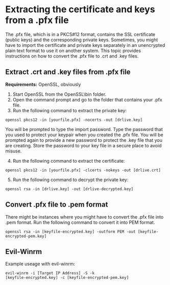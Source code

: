 # Extracting the certificate and keys from a .pfx file

The .pfx file, which is in a PKCS#12 format, contains the SSL certificate (public keys) and the corresponding private keys. Sometimes, you might have to import the certificate and private keys separately in an unencrypted plain text format to use it on another system. This topic provides instructions on how to convert the .pfx file to .crt and .key files.

## Extract .crt and .key files from .pfx file
**Requirements:**  OpenSSL, obviously

1. Start OpenSSL from the OpenSSL\bin folder.
2. Open the command prompt and go to the folder that contains your .pfx file.
3. Run the following command to extract the private key:

```shell
openssl pkcs12 -in [yourfile.pfx] -nocerts -out [drlive.key]
```

You will be prompted to type the import password. Type the password that you used to protect your keypair when you created the .pfx file. You will be prompted again to provide a new password to protect the .key file that you are creating. Store the password to your key file in a secure place to avoid misuse.

4. Run the following command to extract the certificate:

```shell
openssl pkcs12 -in [yourfile.pfx] -clcerts -nokeys -out [drlive.crt]
```

5. Run the following command to decrypt the private key:

```shell
openssl rsa -in [drlive.key] -out [drlive-decrypted.key]
```

## Convert .pfx file to .pem format
There might be instances where you might have to convert the .pfx file into .pem format. Run the following command to convert it into PEM format.

```shell
openssl rsa -in [keyfile-encrypted.key] -outform PEM -out [keyfile-encrypted-pem.key]
```

## Evil-Winrm
Example useage with evil-winrm: 

```shell
evil-winrm -i [Target IP Address] -S -k
[keyfile-encrypted.key] -c [keyfile-encrypted-pem.key]
```
